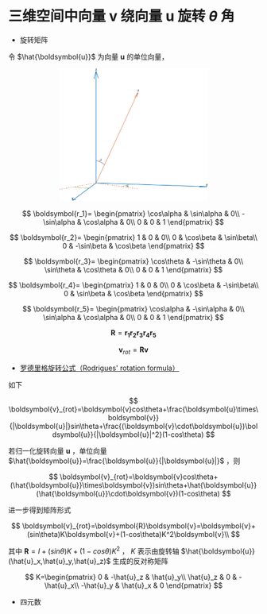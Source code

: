 # 三维空间中向量 $\boldsymbol{v}$ 绕向量 $\boldsymbol{u}$ 旋转 $\theta$ 角
* 旋转矩阵

令 $\hat{\boldsymbol{u}}$ 为向量 $\boldsymbol{u}$ 的单位向量，

<p align="center">
<img src="image1.png" alt="图1" width="300px"/>
</p>

$$
\boldsymbol{r_1}=
\begin{pmatrix}
\cos\alpha & \sin\alpha & 0\\
-\sin\alpha & \cos\alpha & 0\\
0 & 0 & 1
\end{pmatrix}
$$

$$
\boldsymbol{r_2}=
\begin{pmatrix}
1 & 0 & 0\\
0 & \cos\beta & \sin\beta\\
0 & -\sin\beta & \cos\beta
\end{pmatrix}
$$

$$
\boldsymbol{r_3}=
\begin{pmatrix}
\cos\theta & -\sin\theta & 0\\
\sin\theta & \cos\theta & 0\\
0 & 0 & 1
\end{pmatrix}
$$

$$
\boldsymbol{r_4}=
\begin{pmatrix}
1 & 0 & 0\\
0 & \cos\beta & -\sin\beta\\
0 & \sin\beta & \cos\beta
\end{pmatrix}
$$

$$
\boldsymbol{r_5}=
\begin{pmatrix}
\cos\alpha & -\sin\alpha & 0\\
\sin\alpha & \cos\alpha & 0\\
0 & 0 & 1
\end{pmatrix}
$$

$$\boldsymbol{R}=\boldsymbol{r_1}\boldsymbol{r_2}\boldsymbol{r_3}\boldsymbol{r_4}\boldsymbol{r_5}$$

$$\boldsymbol{v}_{rot}=\boldsymbol{R}\boldsymbol{v}$$

* [罗德里格旋转公式（Rodrigues' rotation formula）](https://www.cnblogs.com/wtyuan/p/12324495.html)

如下

$$
\boldsymbol{v}_{rot}=\boldsymbol{v}cos\theta+\frac{\boldsymbol{u}\times\boldsymbol{v}}{|\boldsymbol{u}|}sin\theta+\frac{(\boldsymbol{v}\cdot\boldsymbol{u})\boldsymbol{u}}{|\boldsymbol{u}|^2}(1-cos\theta)
$$

若归一化旋转向量 $\boldsymbol{u}$ ，单位向量 $\hat{\boldsymbol{u}}=\frac{\boldsymbol{u}}{|\boldsymbol{u}|}$ ，则

$$
\boldsymbol{v}_{rot}=\boldsymbol{v}cos\theta+(\hat{\boldsymbol{u}}\times\boldsymbol{v})sin\theta+\hat{\boldsymbol{u}}(\hat{\boldsymbol{u}}\cdot\boldsymbol{v})(1-cos\theta)
$$

进一步得到矩阵形式

$$
\boldsymbol{v}_{rot}=\boldsymbol{R}\boldsymbol{v}=\boldsymbol{v}+(sin\theta)K\boldsymbol{v}+(1-cos\theta)K^2\boldsymbol{v}\\
$$

其中 $\boldsymbol{R}=I+(sin\theta)K+(1-cos\theta)K^2$ ， $K$ 表示由旋转轴 $\hat{\boldsymbol{u}}(\hat{u}_x,\hat{u}_y,\hat{u}_z)$ 生成的反对称矩阵

$$
K=\begin{pmatrix}
0 & -\hat{u}_z & \hat{u}_y\\
\hat{u}_z & 0 & -\hat{u}_x\\
-\hat{u}_y & \hat{u}_x & 0
\end{pmatrix}
$$

* 四元数
